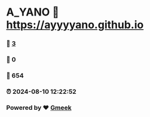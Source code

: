 # A_YANO :link: https://ayyyyano.github.io 
### :page_facing_up: [3](https://ayyyyano.github.io/tag.html) 
### :speech_balloon: 0 
### :hibiscus: 654 
### :alarm_clock: 2024-08-10 12:22:52 
### Powered by :heart: [Gmeek](https://github.com/Meekdai/Gmeek)
